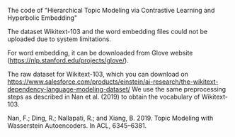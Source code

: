 The code of "Hierarchical Topic Modeling via Contrastive Learning and Hyperbolic Embedding"

The dataset Wikitext-103 and the word embedding files could not be uploaded due to system limitations.

For word embedding, it can be downloaded from Glove website (https://nlp.stanford.edu/projects/glove/).

The raw dataset for Wikitext-103, which you can download on https://www.salesforce.com/products/einstein/ai-research/the-wikitext-dependency-language-modeling-dataset/
We use the same preprocessing steps as described in Nan et al. (2019) to obtain the vocabulary of Wikitext-103.

Nan, F.; Ding, R.; Nallapati, R.; and Xiang, B. 2019. Topic Modeling with Wasserstein Autoencoders. In ACL, 6345–6381.

